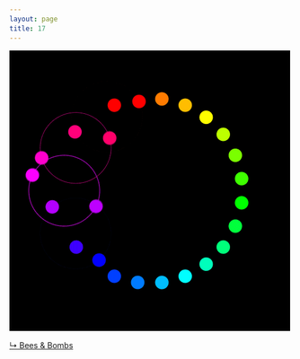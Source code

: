 ```yaml
---
layout: page
title: 17
---
```


<img src="https://raw.githubusercontent.com/qrush/gifs/master/gifs/17.gif" />

<a href="http://beesandbombs.tumblr.com/post/88987904869/rainbow-spinners">&#8627; Bees & Bombs</a>

